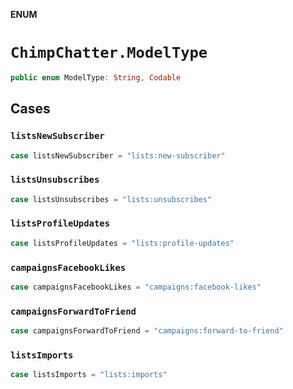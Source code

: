 **ENUM**

# `ChimpChatter.ModelType`

```swift
public enum ModelType: String, Codable
```

## Cases
### `listsNewSubscriber`

```swift
case listsNewSubscriber = "lists:new-subscriber"
```

### `listsUnsubscribes`

```swift
case listsUnsubscribes = "lists:unsubscribes"
```

### `listsProfileUpdates`

```swift
case listsProfileUpdates = "lists:profile-updates"
```

### `campaignsFacebookLikes`

```swift
case campaignsFacebookLikes = "campaigns:facebook-likes"
```

### `campaignsForwardToFriend`

```swift
case campaignsForwardToFriend = "campaigns:forward-to-friend"
```

### `listsImports`

```swift
case listsImports = "lists:imports"
```

